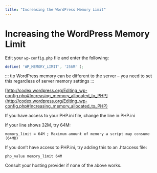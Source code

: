 ```yaml
---
title: "Increasing the WordPress Memory Limit"
---
```


# Increasing the WordPress Memory Limit
Edit your `wp-config.php` file and enter the following:

```php
define( 'WP_MEMORY_LIMIT', '256M' );
```

::: tip
WordPress memory can be different to the server – you need to set this regardless of server memory settings
:::

[http://codex.wordpress.org/Editing_wp-config.php#Increasing_memory_allocated_to_PHP](http://codex.wordpress.org/Editing_wp-config.php#Increasing_memory_allocated_to_PHP)


If you have access to your PHP.ini file, change the line in PHP.ini

If your line shows 32M, try 64M:

```text
memory_limit = 64M ; Maximum amount of memory a script may consume (64MB)
```

If you don’t have access to PHP.ini, try adding this to an .htaccess file:

```text
php_value memory_limit 64M
```

Consult your hosting provider if none of the above works.